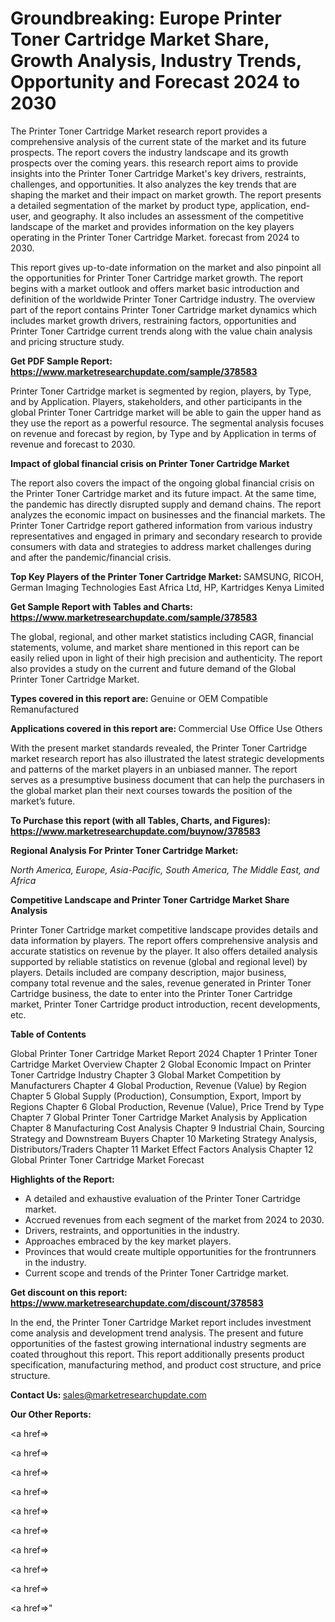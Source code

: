 # Groundbreaking: Europe Printer Toner Cartridge Market Share, Growth Analysis, Industry Trends, Opportunity and Forecast 2024 to 2030

The Printer Toner Cartridge Market research report provides a comprehensive analysis of the current state of the market and its future prospects. The report covers the industry landscape and its growth prospects over the coming years. this research report aims to provide insights into the Printer Toner Cartridge Market's key drivers, restraints, challenges, and opportunities. It also analyzes the key trends that are shaping the market and their impact on market growth. The report presents a detailed segmentation of the market by product type, application, end-user, and geography. It also includes an assessment of the competitive landscape of the market and provides information on the key players operating in the Printer Toner Cartridge Market. forecast from 2024 to 2030.

This report gives up-to-date information on the market and also pinpoint all the opportunities for Printer Toner Cartridge market growth. The report begins with a market outlook and offers market basic introduction and definition of the worldwide Printer Toner Cartridge industry. The overview part of the report contains Printer Toner Cartridge market dynamics which includes market growth drivers, restraining factors, opportunities and Printer Toner Cartridge current trends along with the value chain analysis and pricing structure study.

<strong><b>Get PDF Sample Report: <a href=https://www.marketresearchupdate.com/sample/378583>https://www.marketresearchupdate.com/sample/378583</a></b></strong>

Printer Toner Cartridge market is segmented by region, players, by Type, and by Application. Players, stakeholders, and other participants in the global Printer Toner Cartridge market will be able to gain the upper hand as they use the report as a powerful resource. The segmental analysis focuses on revenue and forecast by region, by Type and by Application in terms of revenue and forecast to 2030.

<strong><b>Impact of global financial crisis on Printer Toner Cartridge Market</b></strong>

The report also covers the impact of the ongoing global financial crisis on the Printer Toner Cartridge market and its future impact. At the same time, the pandemic has directly disrupted supply and demand chains. The report analyzes the economic impact on businesses and the financial markets. The Printer Toner Cartridge report gathered information from various industry representatives and engaged in primary and secondary research to provide consumers with data and strategies to address market challenges during and after the pandemic/financial crisis.

<strong><b>Top Key Players of the Printer Toner Cartridge Market:
</b></strong>SAMSUNG, RICOH, German Imaging Technologies East Africa Ltd, HP, Kartridges Kenya Limited<strong><b>
</b></strong>

<strong><b>Get Sample Report with Tables and Charts: <a href=https://www.marketresearchupdate.com/sample/378583>https://www.marketresearchupdate.com/sample/378583</a></b></strong>

The global, regional, and other market statistics including CAGR, financial statements, volume, and market share mentioned in this report can be easily relied upon in light of their high precision and authenticity. The report also provides a study on the current and future demand of the Global Printer Toner Cartridge Market.

<strong><b>Types covered in this report are:
</b></strong>Genuine or OEM
Compatible
Remanufactured<strong><b>
</b></strong>

<strong><b>Applications covered in this report are:
</b></strong>Commercial Use
Office Use
Others<strong><b>
</b></strong>

With the present market standards revealed, the Printer Toner Cartridge market research report has also illustrated the latest strategic developments and patterns of the market players in an unbiased manner. The report serves as a presumptive business document that can help the purchasers in the global market plan their next courses towards the position of the market’s future.

<strong><b>To Purchase this report (with all Tables, Charts, and Figures): <a href=https://www.marketresearchupdate.com/buynow/378583>https://www.marketresearchupdate.com/buynow/378583</a></b></strong>

<strong><b>Regional Analysis For Printer Toner Cartridge Market:</b></strong>

<em><i>North America, Europe, Asia-Pacific, South America, The Middle East, and Africa</i></em>

<strong><b>Competitive Landscape and Printer Toner Cartridge Market Share Analysis</b></strong>

Printer Toner Cartridge market competitive landscape provides details and data information by players. The report offers comprehensive analysis and accurate statistics on revenue by the player. It also offers detailed analysis supported by reliable statistics on revenue (global and regional level) by players. Details included are company description, major business, company total revenue and the sales, revenue generated in Printer Toner Cartridge business, the date to enter into the Printer Toner Cartridge market, Printer Toner Cartridge product introduction, recent developments, etc.

<strong><b>Table of Contents</b></strong>

Global Printer Toner Cartridge Market Report 2024
Chapter 1 Printer Toner Cartridge Market Overview
Chapter 2 Global Economic Impact on Printer Toner Cartridge Industry
Chapter 3 Global Market Competition by Manufacturers
Chapter 4 Global Production, Revenue (Value) by Region
Chapter 5 Global Supply (Production), Consumption, Export, Import by Regions
Chapter 6 Global Production, Revenue (Value), Price Trend by Type
Chapter 7 Global Printer Toner Cartridge Market Analysis by Application
Chapter 8 Manufacturing Cost Analysis
Chapter 9 Industrial Chain, Sourcing Strategy and Downstream Buyers
Chapter 10 Marketing Strategy Analysis, Distributors/Traders
Chapter 11 Market Effect Factors Analysis
Chapter 12 Global Printer Toner Cartridge Market Forecast

<strong><b>Highlights of the Report:</b></strong>

- A detailed and exhaustive evaluation of the Printer Toner Cartridge market.
- Accrued revenues from each segment of the market from 2024 to 2030.
- Drivers, restraints, and opportunities in the industry.
- Approaches embraced by the key market players.
- Provinces that would create multiple opportunities for the frontrunners in the industry.
- Current scope and trends of the Printer Toner Cartridge market.

<strong><b>Get discount on this report: <a href=https://www.marketresearchupdate.com/discount/378583>https://www.marketresearchupdate.com/discount/378583</a></b></strong>

In the end, the Printer Toner Cartridge Market report includes investment come analysis and development trend analysis. The present and future opportunities of the fastest growing international industry segments are coated throughout this report. This report additionally presents product specification, manufacturing method, and product cost structure, and price structure.

<strong><b>Contact Us:
</b></strong>sales@marketresearchupdate.com

<strong>Our Other Reports:</strong>

<a href=></a>

<a href=></a>

<a href=></a>

<a href=></a>

<a href=></a>

<a href=></a>

<a href=></a>

<a href=></a>

<a href=></a>

<a href=></a>"
